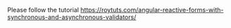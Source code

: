 Please follow the tutorial https://roytuts.com/angular-reactive-forms-with-synchronous-and-asynchronous-validators/

